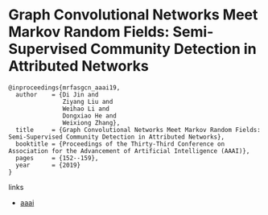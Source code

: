 # Graph Convolutional Networks Meet Markov Random Fields: Semi-Supervised Community Detection in Attributed Networks

```
@inproceedings{mrfasgcn_aaai19,
  author    = {Di Jin and
               Ziyang Liu and
               Weihao Li and
               Dongxiao He and
               Weixiong Zhang},
  title     = {Graph Convolutional Networks Meet Markov Random Fields: Semi-Supervised Community Detection in Attributed Networks},
  booktitle = {Proceedings of the Thirty-Third Conference on Association for the Advancement of Artificial Intelligence (AAAI)},
  pages     = {152--159},
  year      = {2019}
}
```

links
- [aaai](https://aaai.org/ojs/index.php/AAAI/article/view/3780)
